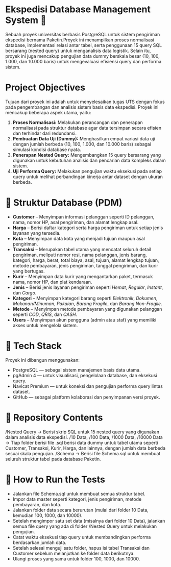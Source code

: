 # Ekspedisi Database Management System 🚚
Sebuah proyek universitas berbasis PostgreSQL untuk sistem pengiriman ekspedisi bernama Paketin.Proyek ini menampilkan proses normalisasi database, implementasi relasi antar tabel, serta penggunaan 15 query SQL bersarang (nested query) untuk menganalisis data logistik. Selain itu, proyek ini juga mencakup pengujian data dummy berskala besar (10, 100, 1.000, dan 10.000 baris) untuk mengevaluasi efisiensi query dan performa sistem.
# Project Objectives
Tujuan dari proyek ini adalah untuk menyelesaikan tugas UTS dengan fokus pada pengembangan dan analisis sistem basis data ekspedisi. Proyek ini mencakup beberapa aspek utama, yaitu:
1. **Proses Normalisasi:** Melakukan perancangan dan penerapan normalisasi pada struktur database agar data tersimpan secara efisien dan terhindar dari redundansi.
2. **Pembuatan Data Uji (Dummy):** Menghasilkan empat variasi data uji dengan jumlah berbeda (10, 100, 1.000, dan 10.000 baris) sebagai simulasi kondisi database nyata.
3. **Penerapan Nested Query:** Mengembangkan 15 query bersarang yang digunakan untuk kebutuhan analisis dan pencarian data kompleks dalam sistem.
4. **Uji Performa Query:** Melakukan pengujian waktu eksekusi pada setiap query untuk melihat perbandingan kinerja antar dataset dengan ukuran berbeda.
# 🧩 Struktur Database (PDM)
* **Customer** – Menyimpan informasi pelanggan seperti ID pelanggan, nama, nomor HP, asal pengiriman, dan alamat lengkap asal.
* **Harga** – Berisi daftar kategori serta harga pengiriman untuk setiap jenis layanan yang tersedia.
* **Kota** – Menyimpan data kota yang menjadi tujuan maupun asal pengiriman.
* **Transaksi** – Merupakan tabel utama yang mencatat seluruh detail pengiriman, meliputi nomor resi, nama pelanggan, jenis barang, kategori, harga, berat, total biaya, asal, tujuan, alamat lengkap tujuan, metode pembayaran, jenis pengiriman, tanggal pengiriman, dan kurir yang bertugas.
* **Kurir** – Menyimpan data kurir yang mengantarkan paket, termasuk nama, nomor HP, dan plat kendaraan.
* **Jenis** – Berisi jenis layanan pengiriman seperti *Hemat*, *Regular*, *Instant*, dan *Cargo*.
* **Kategori** – Menyimpan kategori barang seperti *Elektronik*, *Dokumen*, *Makanan/Minuman*, *Pakaian*, *Barang Fragile*, dan *Barang Non-Fragile*.
* **Metode** – Menyimpan metode pembayaran yang digunakan pelanggan seperti *COD*, *QRIS*, dan *CASH*.
* **Users** – Menyimpan akun pengguna (admin atau staf) yang memiliki akses untuk mengelola sistem.
# 🧰 Tech Stack
Proyek ini dibangun menggunakan:
* PostgreSQL — sebagai sistem manajemen basis data utama.
* pgAdmin 4 — untuk visualisasi, pengelolaan database, dan eksekusi query.
* Navicat Premium — untuk koneksi dan pengujian performa query lintas dataset.
* GitHub — sebagai platform kolaborasi dan penyimpanan versi proyek.
# 📂 Repository Contents
/Nested Query → Berisi skrip SQL untuk 15 nested query yang digunakan dalam analisis data ekspedisi.
/10 Data, /100 Data, /1000 Data, /10000 Data → Tiap folder berisi file .sql berisi data dummy untuk tabel utama seperti Customer, Transaksi, Kurir, Harga, dan lainnya, dengan jumlah data berbeda sesuai skala pengujian.
/Schema → Berisi file Schema.sql untuk membuat seluruh struktur tabel pada database Paketin.
# 🧪 How to Run the Tests
* Jalankan file Schema.sql untuk membuat semua struktur tabel.
* Impor data master seperti kategori, jenis pengiriman, metode pembayaran, dan kota.
* Jalankan folder data secara berurutan (mulai dari folder 10 Data, kemudian 100, 1000, dan 10000).
* Setelah mengimpor satu set data (misalnya dari folder 10 Data), jalankan semua file query yang ada di folder /Nested Query untuk melakukan pengujian.
* Catat waktu eksekusi tiap query untuk membandingkan performa berdasarkan jumlah data.
* Setelah selesai menguji satu folder, hapus isi tabel Transaksi dan Customer sebelum melanjutkan ke folder data berikutnya.
* Ulangi proses yang sama untuk folder 100, 1000, dan 10000.







